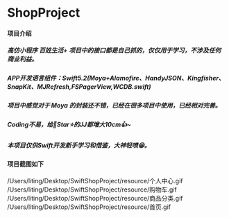 # ShopProject
#### 项目介绍
##### 高仿小程序 百姓生活+ 项目中的接口都是自己抓的，仅仅用于学习，不涉及任何商业利益。
##### APP开发语言组件：Swift5.2(Moya+Alamofire、HandyJSON、Kingfisher、SnapKit、MJRefresh,FSPagerView,WCDB.swift)
##### 项目中感觉对于 Moya 的封装还不错，已经在很多项目中使用，已经相对完善。
##### Coding不易，给🌟Star⭐的JJ都增大10cm👍~
##### 本项目仅供Swift开发新手学习和借鉴，大神轻喷😁。
#### 项目截图如下

/Users/liting/Desktop/SwiftShopProject/resource/个人中心.gif
/Users/liting/Desktop/SwiftShopProject/resource/购物车.gif
/Users/liting/Desktop/SwiftShopProject/resource/商品分类.gif
/Users/liting/Desktop/SwiftShopProject/resource/首页.gif
